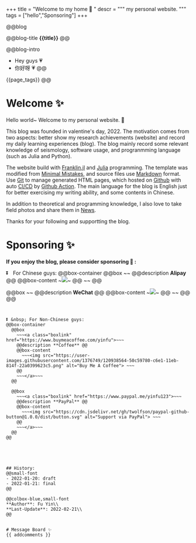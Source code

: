 +++
title = "Welcome to my home 👋 "
descr = """
    my personal website.
    """
tags = ["hello","Sponsoring"]
+++


<!-- ####################################
          [1]. Abstract
#################################### -->

@@blog
<!-- a.blog title -->
@@blog-title 
**{{title}}** 
@@
<!-- b.blog intro -->
@@blog-intro
- Hey guys 💗
- 你好呀 💗
@@
<!-- c.blog tag -->
{{page_tags}}
@@

<!-- d.toc -->
<!-- \toc -->



<!-- ####################################
          [2]. Content
#################################### -->

# Welcome ✨

Hello world~ Welcome to my personal website. 🙌

This blog was founded in valentine's day, 2022. The motivation comes from two aspects: better show my research achievements (website) and record my daily learning experiences (blog). The blog mainly record some relevant knowledge of seismology, software usage, and progranmming language (such as Julia and Python).

The website build with [Franklin.jl](https://github.com/tlienart/Franklin.jl) and [Julia](https://julialang.org/) programming. The template was modified from [Minimal Mistakes](https://mademistakes.com/work/minimal-mistakes-jekyll-theme/), and source files use [Markdown]() format. Use [Git](https://git-scm.com/) to manage generated HTML pages, which hosted on [Github](https://github.com/OUCyf/OUCyf.github.io) with auto [CI/CD](https://circleci.com/integrations/github/?utm_source=google&utm_medium=sem&utm_campaign=sem-google-dg--japac-en-github-maxConv-auth-nb&utm_term=g_e-github%20actions_c__orgs_20210526&utm_content=sem-google-dg--japac-en-github-maxConv-auth-nb_keyword-text_eta-github_exact-&gclid=CjwKCAiA6seQBhAfEiwAvPqu1zJcZheoq2onyHnZCm6ep0K966u4JIDZx81KxehpmUOGx4gIS9G3ZxoC4JMQAvD_BwE) by [Github Action](https://docs.github.com/en/actions). The main language for the blog is English just for better exercising my writing ability, and some contents in Chinese.

In addition to theoretical and programming knowledge, I also love to take field photos and share them in [News](/news).

Thanks for your following and supportting the blog.




# Sponsoring ✨
**If you enjoy the blog, please consider sponsoring 🍿 :**

⏬ &nbsp; For Chinese guys:
@@box-container
  @@box
    ~~~<a class="boxlink">~~~
    @@description **Alipay** @@
    @@box-content
      ~~~<img src="/assets/blog-data/fig/Alipay.jpg">~~~
    @@
    ~~~</a>~~~
  @@

  @@box
    ~~~<a class="boxlink">~~~
    @@description **WeChat** @@
    @@box-content
      ~~~<img src="/assets/blog-data/fig/WeChat.jpg">~~~
    @@
    ~~~</a>~~~
  @@
@@
~~~<br>~~~


⏬ &nbsp; For Non-Chinese guys:
@@box-container
  @@box
    ~~~<a class="boxlink" href="https://www.buymeacoffee.com/yinfu">~~~
    @@description **Coffee** @@
    @@box-content
      ~~~<img src="https://user-images.githubusercontent.com/1376749/120938564-50c59780-c6e1-11eb-814f-22a0399623c5.png" alt="Buy Me A Coffee"> ~~~
    @@
    ~~~</a>~~~
  @@

  @@box
    ~~~<a class="boxlink" href="https://www.paypal.me/yinfu123">~~~
    @@description **PayPal** @@
    @@box-content
      ~~~<img src="https://cdn.jsdelivr.net/gh/twolfson/paypal-github-button@1.0.0/dist/button.svg" alt="Support via PayPal"> ~~~
    @@
    ~~~</a>~~~
  @@
@@




 
## History:
@@small-font
- 2022-01-20: draft
- 2022-01-21: final
@@

@@colbox-blue,small-font
**Author**: Fu Yin\\
**Last-Update**: 2022-02-21\\
@@


# Message Board ✨
{{ addcomments }}
